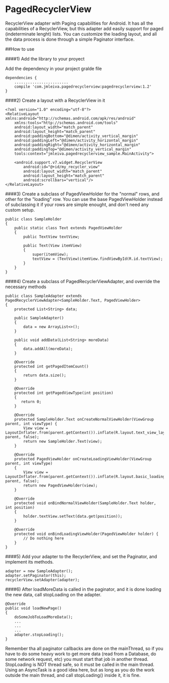 # PagedRecyclerView
RecyclerView adapter with Paging capabilities for Android.
It has all the capabilities of a RecyclerView, but this adapter add easily support for paged (indeterminate lenght) lists.
You can customize the loading layout, and all the data process is done through a simple Paginator interface.

##How to use

####1) Add the library to your proyect

Add the dependency in your project gralde file


```
dependencies {
    ........................
    compile 'com.jmleiva.pagedrecyclerview:pagedrecyclerview:1.2'
}
```

####2) Create a layout with a RecyclerView in it

```
<?xml version="1.0" encoding="utf-8"?>
<RelativeLayout xmlns:android="http://schemas.android.com/apk/res/android"
    xmlns:tools="http://schemas.android.com/tools"
    android:layout_width="match_parent"
    android:layout_height="match_parent"
    android:paddingBottom="@dimen/activity_vertical_margin"
    android:paddingLeft="@dimen/activity_horizontal_margin"
    android:paddingRight="@dimen/activity_horizontal_margin"
    android:paddingTop="@dimen/activity_vertical_margin"
    tools:context="jmleiva.pagedrecyclerview_sample.MainActivity">

    <android.support.v7.widget.RecyclerView
        android:id="@+id/my_recycler_view"
        android:layout_width="match_parent"
        android:layout_height="match_parent"
        android:scrollbars="vertical"/>
</RelativeLayout>
```

####3) Create a subclass of PagedViewHolder for the "normal" rows, and other for the "loading" row. You can use the base PagedViewHolder instead of subclassing it if your rows are simple enought, and don't need any custom setup.

```
public class SampleHolder
{
    public static class Text extends PagedViewHolder
    {
        public TextView textView;

        public Text(View itemView)
        {
            super(itemView);
            textView = (TextView)itemView.findViewById(R.id.textView);
        }
    }
}
```

####4) Create a subclass of PagedRecyclerViewAdapter, and override the necessary methods

```
public class SampleAdapter extends PagedRecyclerViewAdapter<SampleHolder.Text, PagedViewHolder>
{
    protected List<String> data;

    public SampleAdapter()
    {
        data = new ArrayList<>();
    }

    public void addData(List<String> moreData)
    {
        data.addAll(moreData);
    }

    @Override
    protected int getPagedItemCount()
    {
        return data.size();
    }

    @Override
    protected int getPagedViewType(int position)
    {
       return 0;
    }

    @Override
    protected SampleHolder.Text onCreateNormalViewHolder(ViewGroup parent, int viewType) {
        View view = LayoutInflater.from(parent.getContext()).inflate(R.layout.text_view_layout, parent, false);
        return new SampleHolder.Text(view);
    }

    @Override
    protected PagedViewHolder onCreateLoadingViewHolder(ViewGroup parent, int viewType)
    {
        View view = LayoutInflater.from(parent.getContext()).inflate(R.layout.basic_loading_layout, parent, false);
        return new PagedViewHolder(view);
    }

    @Override
    protected void onBindNormalViewHolder(SampleHolder.Text holder, int position)
    {
        holder.textView.setText(data.get(position));
    }

    @Override
    protected void onBindLoadingViewHolder(PagedViewHolder holder) {
        // Do nothing here
    }
}
```

####5) Add your adapter to the RecyclerView, and set the Paginator, and implement its methods.

```
adapter = new SampleAdapter();
adapter.setPaginator(this);
recyclerView.setAdapter(adapter);
```

####6) After loadMoreData is called in the paginator, and it is done loading the new data, call stopLoading on the adapter.

```
@Override
public void loadNewPage()
{
    doSomeJobToLoadMoreData();
    ...
    ...
    ...
    adapter.stopLoading();
}
```

Remember tha all paginator callbacks are done on the mainThread, so if you have to do some heavy work to get more data (read from a Database, do some network request, etc) you must start that job in another thread.
StopLoading is NOT thread safe, so it must be called in the main thread.
Using an AsyncTask is a good idea here, but as long as you do the work outside the main thread, and call stopLoading() inside it, it is fine.
